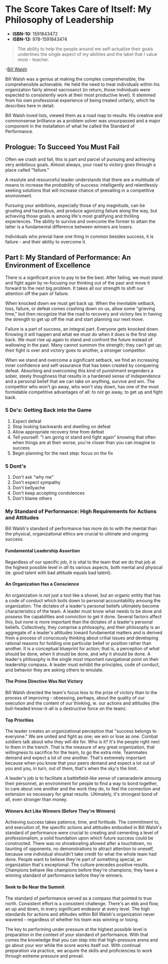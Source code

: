 # The Score Takes Care of Itself: My Philosophy of Leadership

* **ISBN-10:** 1591843472
* **ISBN-13:** 978-1591843474

> The ability to help the people around me self-actualize their goals underlines the single aspect of my abilities and the label that I value most - teacher.
>
-[Bill Walsh](https://en.wikipedia.org/wiki/Bill_Walsh_(American_football_coach))

Bill Walsh was a genius at making the complex comprehensible, the comprehensible achievable.  He held the need to treat individuals within his organization fairly almost sacrosanct (in return, those individuals were expected to consistently work at their most productive level).  It stemmed from his own professional experience of being treated unfairly, which he describes here in detail.

Bill Walsh loved lists, viewed them as a road map to results.  His creative and commonsense brilliance as a problem solver was unsurpassed and a major component in the installation of what he called the Standard of Performance.

## Prologue: To Succeed You Must Fail

Often we crash and fail, this is part and parcel of pursuing and achieving very ambitious goals.  Almost always, your road to victory goes through a place called "failure."

A resolute and resourceful leader understands that there are a multitude of means to increase the *probability* of success: intelligently and relentlessly seeking solutions that will increase chance of prevailing in a competitive environment.

Pursuing your ambitions, especially those of any magnitude, can be grueling and hazardous, and produce agonizing failure along the way, but achieving those goals is among life's most gratifying and thrilling experiences.  The ability to survive and overcome the former to attain the latter is a fundamental difference between winners are losers.

Individuals who previal have one thing in common besides success, it is failure - and their ability to overcome it.

## Part I: My Standard of Performance: An Environment of Excellence

There is a significant price to pay to be the best.  After failing, we must stand and fight again by re-focusing our thinking out of the past and move it forward to the next big problem.  It takes all our strength to shift our attention off the pain of failure.

When knocked down we must get back up.  When the inevitable setback, loss, failure, or defeat comes crashing down on us, allow some "grieving time," but then recognize that the road to recovery and victory lies in having the strength to get up off the mat and start planning our next move.

Failure is a part of success, an integral part.  Everyone gets knocked down.  Knowing it will happen and what we must do when it does is the first step back.  We must rise up again to stand and confront the future instead of wallowing in the past.  Many cannot summon the strength; they can't get up; their fight is over and victory goes to another, a stronger competitor.

When we stand and overcome a significant setback, we find an increasing inner confidence and self-assurance that has been created by conquering defeat.  Absorbing and overcoming this kind of punishment engenders a sober, steely thoughness that results in a hardened sense of independence and a personal belief that we can take on anything, survive and win.  The competitor who won't go away, who won't stay down, has one of the most formidable competitive advantages of all: to not go away, to get up and fight back.

### 5 Do's: Getting Back into the Game

1. Expect defeat
2. Stop looking backwards and dwelling on defeat
3. Allow appropriate recovery time from defeat
4. Tell yourself: "I am going ot stand and fight again" knowing that often when things are at their worse, you're closer than you can imagine to success
5. Begin planning for the next step: focus on the fix


### 5 Dont's

1. Don't ask "why me"
2. Don't expect sympathy
3. Don't bellyache
4. Don't keep accepting condolences
5. Don't blame others

### My Standard of Performance: High Requirements for Actions and Attitudes

Bill Walsh's standard of performance has more do to with the mental than the physical, organizational ethics are crucial to ultimate and ongoing success.

#### Fundamental Leadership Assertion

Regardless of our specific job, it is vital to the team that we do that job at the highest possible level in *all* its various aspects, both mental and physical (ie. good talent with bad attitude equals bad talent).

#### An Organization Has a Conscience

An organization is *not* just a tool like a shovel, but an organic entity that has a code of conduct which boils down to personal accountability amoung the organization.  The dictates of a leader's personal beliefs ultimately become characteristics of the team.  A leader must know what needs to be done and possess the capabilities and conviction to get it done.  Several factors affect this, but none is more important than the dictates of a leader's personal beliefs.  Collectively, they comprise a philosophy, and their philosophy is an aggregate of a leader's attitudes toward fundamental matters and is derived from a process of consciously thinking about critial issues and developing rational reasons for holding one particular belief or position rather than another.  It is a conceptual blueprint for action; that is, a perception of *what* should be done, *when* it should be done, and *why* it should be done.  A leader's philosophy is the single most important navigational point on their leadership compass.  A leader must exhibit the principles, code of conduct, and behavior they are asking others to emulate.

#### The Prime Directive Was Not Victory

Bill Walsh directed the team's focus less to the prize of victory than to the process of improving - obsessing, perhaps, about the quality of our execution and the content of our thinking, ie. our actions and attitudes (the bull-headed know-it-all is a destructive force on the team).

#### Top Priorities

The leader creates an organizational perception that "success belongs to everyone."  We are united and fight as one; we win or lose as one.  Combat soldiers talk about who they will die for.  Who is it?  It's the people right next to them in the trench.  That is the measure of any great organization, that willingness to sacrifice for the team, to go the extra mile.  Teammates demand and expect a lot of one another.  That's extremely important because when you know that your peers demand and expect a lot out of you and you, in turn, out of them, that's when the sky's the limit.

A leader's job is to facilitate a battlefield-like sense of camaraderie amoung their personnel, an environment for people to find a way to bond together, to care about one another and the work they do, to feel the connection and extension so necessary for great results.  Ultimately, it's strongest bond of all, even stronger than money.

#### Winners Act Like Winners (Before They're Winners)

Achieving success takes patience, time, and fortitude.  The commitment to, and execution of, the specific actions and attitudes embodied in Bill Walsh's standard of performance were crucial to creating and cementing a level of professionalism, a solid foundation upon which future success could be constructed.  There was no showboating allowed after a touchdown, no taunting of opponents, no demonstrations to attract attention to oneself, because one individual shouldn't take credit for what the whole team had done.  People want to believe they're part of something special, an organization that's exceptional.  The culture precedes positive results.  Champions behave like champions before they're champions; they have a winning standard of performance before they're winners.

#### Seek to Be Near the Summit

The standard of performance served as a compass that pointed to true north.  Consistent effort is a consistent challenge.  There's an ebb and flow, an up and down, in every significant endeavor at every level.  The high standards for actions and attitudes within Bill Walsh's organization never wavered - regardless of whether his team was winning or losing.

The key to performing under pressure at the highest possible level is preparation in the context of your standard of performance.  With that comes the knowledge that you can step into that high-pressure arena and go about your wor while the score works itself out.  With continual preparation via practice, we acquire the skills and proficiencies to work through extreme pressure and prevail.